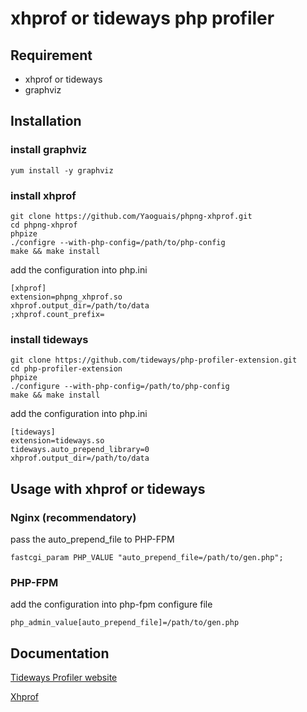# xhprof or tideways php profiler

## Requirement
- xhprof or tideways
- graphviz

## Installation

### install graphviz

~~~
yum install -y graphviz
~~~

### install xhprof

~~~
git clone https://github.com/Yaoguais/phpng-xhprof.git
cd phpng-xhprof
phpize
./configre --with-php-config=/path/to/php-config
make && make install
~~~

add the configuration into php.ini

~~~
[xhprof]
extension=phpng_xhprof.so
xhprof.output_dir=/path/to/data
;xhprof.count_prefix=
~~~

### install tideways

~~~
git clone https://github.com/tideways/php-profiler-extension.git
cd php-profiler-extension
phpize
./configure --with-php-config=/path/to/php-config
make && make install
~~~

add the configuration into php.ini

~~~
[tideways]
extension=tideways.so
tideways.auto_prepend_library=0
xhprof.output_dir=/path/to/data
~~~

## Usage with xhprof or tideways

### Nginx (recommendatory)

pass the auto_prepend_file to PHP-FPM

~~~
fastcgi_param PHP_VALUE "auto_prepend_file=/path/to/gen.php";
~~~

### PHP-FPM

add the configuration into php-fpm configure file

~~~
php_admin_value[auto_prepend_file]=/path/to/gen.php
~~~

## Documentation

[Tideways Profiler website](https://tideways.io/profiler/docs/setup/profiler-php-pecl-extension)

[Xhprof](https://github.com/Yaoguais/phpng-xhprof)








